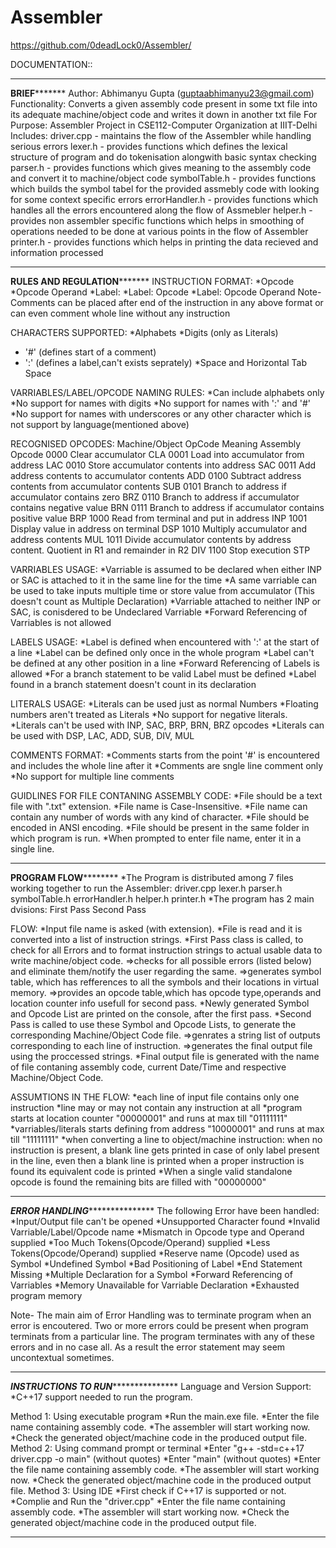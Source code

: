 # Assembler
https://github.com/0deadLock0/Assembler/

DOCUMENTATION::
****************************************************************************************************************************************
**************************************************************BRIEF*********************************************************************
Author: Abhimanyu Gupta (guptaabhimanyu23@gmail.com)
Functionality:
	Converts a given assembly code present in some txt file into its adequate machine/object code and writes it down in another txt file
For Purpose: Assembler Project in CSE112-Computer Organization at IIIT-Delhi
Includes:
	driver.cpp - maintains the flow of the Assembler while handling serious errors
	lexer.h - provides functions which defines the lexical structure of program and do tokenisation alongwith basic syntax checking
	parser.h - provides functions which gives meaning to the assembly code and convert it to machine/object code
	symbolTable.h - provides functions which builds the symbol tabel for the provided assmebly code with looking for some context specific errors 
	errorHandler.h - provides functions which handles all the errors encountered along the flow of Assmebler 
	helper.h - provides non assembler specific functions which helps in smoothing of operations needed to be done at various points in the flow of Assembler
	printer.h - provides functions which helps in printing the data recieved and information processed 
****************************************************************************************************************************************

******************************************************RULES AND REGULATION*************************************************************
INSTRUCTION FORMAT:
*Opcode
*Opcode Operand
*Label:
*Label: Opcode
*Label: Opcode Operand
Note- Comments can be placed after end of the instruction in any above format or can even comment whole line without any instruction

CHARACTERS SUPPORTED:
*Alphabets
*Digits (only as Literals)
* '#' (defines start of a comment)
* ':' (defines a label,can't exists seprately)
*Space and Horizontal Tab Space

VARRIABLES/LABEL/OPCODE NAMING RULES:
*Can include alphabets only
*No support for names with digits
*No support for names with ':' and '#'
*No support for names with underscores or any other character which is not support by language(mentioned above)

RECOGNISED OPCODES:
Machine/Object OpCode						Meaning								Assembly Opcode
	0000				Clear accumulator										CLA
	0001				Load into accumulator from address								LAC
	0010				Store accumulator contents into address								SAC
	0011				Add address contents to accumulator contents							ADD
	0100				Subtract address contents from accumulator contents						SUB
	0101				Branch to address if accumulator contains zero							BRZ
	0110				Branch to address if accumulator contains negative value					BRN
	0111				Branch to address if accumulator contains positive value					BRP
	1000				Read from terminal and put in address								INP
	1001				Display value in address on terminal								DSP
	1010				Multiply accumulator and address contents							MUL
	1011				Divide accumulator contents by address content. Quotient in R1 and remainder in R2		DIV
	1100				Stop execution											STP

VARRIABLES USAGE:
*Varriable is assumed to be declared when either INP or SAC is attached to it in the same line for the time
*A same varriable can be used to take inputs multiple time or store value from accumulator (This doesn't count as Multiple Declaration)
*Varriable attached to neither INP or SAC, is conisdered to be Undeclared Varriable
*Forward Referencing of Varriables is not allowed

LABELS USAGE:
*Label is defined when encountered with ':' at the start of a line
*Label can be defined only once in the whole program
*Label can't be defined at any other position in a line
*Forward Referencing of Labels is allowed
*For a branch statement to be valid Label must be defined
*Label found in a branch statement doesn't count in its declaration 

LITERALS USAGE:
*Literals can be used just as normal Numbers
*Floating numbers aren't treated as Literals
*No support for negative literals.
*Literals can't be used with INP, SAC, BRP, BRN, BRZ opcodes
*Literals can be used with DSP, LAC, ADD, SUB, DIV, MUL  

COMMENTS FORMAT:
*Comments starts from the point '#' is encountered and includes the whole line after it
*Comments are sngle line comment only
*No support for multiple line comments

GUIDLINES FOR FILE CONTANING ASSEMBLY CODE:
*File should be a text file with ".txt" extension.
*File name is Case-Insensitive.
*File name can contain any number of  words with any kind of character.
*File should be encoded in ANSI encoding.
*File should be present in the same folder in which program is run.
*When prompted to enter file name, enter it in a single line.
****************************************************************************************************************************************

**********************************************************PROGRAM FLOW******************************************************************
*The Program is distributed among 7 files working together to run the Assembler:
	driver.cpp
	lexer.h
	parser.h
	symbolTable.h
	errorHandler.h
	helper.h
	printer.h
*The program has 2 main dvisions:
	First Pass
	Second Pass

FLOW:
*Input file name is asked (with extension).
*File is read and it is converted into a list of instruction strings.
*First Pass class is called, to check for all Errors and to format instruction strings to actual usable data to write machine/object code.
	=>checks for all possible errors (listed below) and eliminate them/notify the user regarding the same.
	=>generates symbol table, which has refferences to all the symbols and their locations in virtual memory.
	=>provides an opcode table,which has opcode type,operands and location counter info usefull for second pass. 
*Newly generated Symbol and Opcode List are printed on the console, after the first pass.
*Second Pass is called to use these Symbol and Opcode Lists, to generate the corresponding Machine/Object Code file.
	=>genrates a string list of outputs corresponding to each line of instruction.
	=>generates the final output file using the proccessed strings.
*Final output file is generated with the name of file contaning assembly code, current Date/Time and respective Machine/Object Code.

ASSUMTIONS IN THE FLOW:
*each line of input file contains only one instruction
*line may or may not contain any instruction at all
*program starts at location counter "00000001" and runs at max till "01111111"
*varriables/literals starts defining from address "10000001"  and runs at max till "11111111"
*when converting a line to object/machine instruction:
	when no instruction is present, a blank line gets printed
	in case of only label present in the line, even then a blank line is printed
	when a proper instruction is found its equivalent code is printed
*When a single valid standalone opcode is found the remaining bits are filled with "00000000"

****************************************************************************************************************************************

***************************************************ERROR HANDLING******************************************************************
The following Error have been handled:
	*Input/Output file can't be opened
	*Unsupported Character found
	*Invalid Varriable/Label/Opcode name
	*Mismatch in Opcode type and Operand supplied
	*Too Much Tokens(Opcode/Operand) supplied
	*Less Tokens(Opcode/Operand) supplied
	*Reserve name (Opcode) used as Symbol 
	*Undefined Symbol
	*Bad Positioning of Label
	*End Statement Missing
	*Multiple Declaration for a Symbol
	*Forward Referencing of Varriables
	*Memory Unavailable for Varriable Declaration
	*Exhausted program memory

Note- The main aim of Error Handling was to terminate program when an error is encoutered.
          Two or more errors could be present when program terminats from a particular line.
          The program terminates with any of these errors and in no case all.
          As a result the error statement may seem uncontextual sometimes.
****************************************************************************************************************************************

***************************************************INSTRUCTIONS TO RUN******************************************************************
Language and Version Support:
*C++17 support  needed to run the program.

Method 1: Using executable program
	*Run the main.exe file.
	*Enter the file name containing assembly code.
	*The assembler will start working now.
	*Check the generated object/machine code in the produced output file.
Method 2: Using command prompt or terminal
	*Enter "g++ -std=c++17 driver.cpp -o main" (without quotes)
	*Enter "main" (without quotes)
	*Enter the file name containing assembly code.
	*The assembler will start working now.
	*Check the generated object/machine code in the produced output file.
Method 3: Using IDE
	*First check if C++17 is supported or not.
	*Complie and Run the "driver.cpp"
	*Enter the file name containing assembly code.
	*The assembler will start working now.
	*Check the generated object/machine code in the produced output file.
****************************************************************************************************************************************

